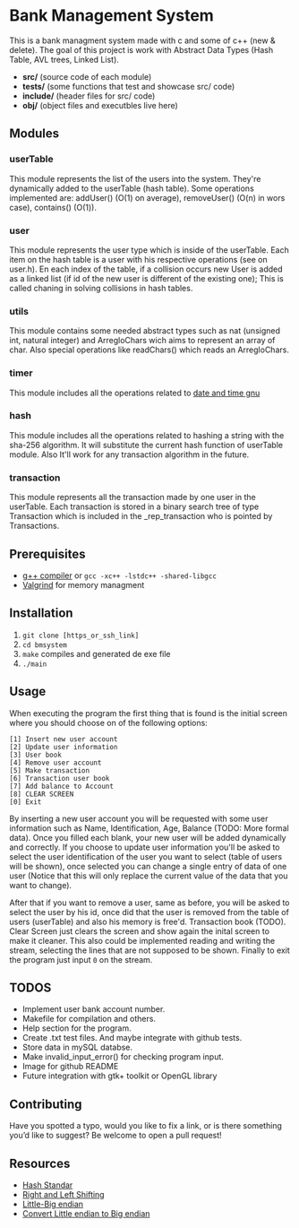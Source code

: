 # Bank Management System
This is a bank managment system made with c and some of c++ (new & delete). The goal of this project is work with Abstract Data Types (Hash Table, AVL trees, Linked List).

- **src/** (source code of each module)
- **tests/** (some functions that test and showcase src/ code)
- **include/** (header files for src/ code)
- **obj/** (object files and executbles live here)

## Modules
### userTable
This module represents the list of the users into the system. They're dynamically added to the userTable (hash table). Some operations implemented are: addUser() (O(1) on average), removeUser() (O(n) in wors case), contains() (O(1)).
### user
This module represents the user type which is inside of the userTable. Each item on the hash table is a user with his respective operations (see on user.h). En each index of the table, if a collision occurs new User is added as a linked list (if id of the new user is different of the existing one); This is called chaning in solving collisions in hash tables.
### utils
This module contains some needed abstract types such as nat (unsigned int, natural integer) and ArregloChars wich aims to represent an array of char. Also special operations like readChars() which reads an ArregloChars. 
### timer
This module includes all the operations related to [date and time gnu]('https://www.gnu.org/software/libc/manual/html_node/Date-and-Time.html')
### hash
This module includes all the operations related to hashing a string with the sha-256 algorithm. It will substitute the current hash function of userTable module. Also It'll work for any transaction algorithm in the future.
### transaction
This module represents all the transaction made by one user in the userTable. Each transaction is stored in a binary search tree of type Transaction which is included in the _rep_transaction who is pointed by Transactions.

## Prerequisites
- [g++ compiler](https://gcc.gnu.org) or `gcc -xc++ -lstdc++ -shared-libgcc`
- [Valgrind](https://valgrind.org) for memory managment 

## Installation
1. `git clone [https_or_ssh_link]`
2. `cd bmsystem`
3. `make` compiles and generated de exe file
4. `./main`

## Usage
When executing the program the first thing that is found is the initial screen where you should choose on of the following options: 

    [1] Insert new user account           
    [2] Update user information           
    [3] User book                         
    [4] Remove user account               
    [5] Make transaction                  
    [6] Transaction user book             
    [7] Add balance to Account            
    [8] CLEAR SCREEN                      
    [0] Exit                              

By inserting a new user account you will be requested with some user information such as Name, Identification, Age, Balance (TODO: More formal data). Once you filled each blank, your new user will be added dynamically and correctly. If you choose to update user information you'll be asked to select the user identification of the user you want to select (table of users will be shown), once selected you can change a single entry of data of one user (Notice that this will only replace the current value of the data that you want to change).

After that if you want to remove a user, same as before, you will be asked to select the user by his id, once did that the user is removed from the table of users (userTable) and also his memory is free'd. 
Transaction book (TODO).
Clear Screen just clears the screen and show again the inital screen to make it cleaner. This also could be implemented reading and writing the stream, selecting the lines that are not supposed to be shown. Finally to exit the program just input `0` on the stream.

## TODOS
- Implement user bank account number.
- Makefile for compilation and others.
- Help section for the program.
- Create .txt test files. And maybe integrate with github tests.
- Store data in mySQL databse.
- Make invalid_input_error() for checking program input.
- Image for github README
- Future integration with gtk+ toolkit or OpenGL library

## Contributing
Have you spotted a typo, would you like to fix a link, or is there something you’d like to suggest? Be welcome to open a pull request!

## Resources
- [Hash Standar](https://nvlpubs.nist.gov/nistpubs/FIPS/NIST.FIPS.180-4.pdf)
- [Right and Left Shifting](https://www.geeksforgeeks.org/left-shift-right-shift-operators-c-cpp/)
- [Little-Big endian](https://www.geeksforgeeks.org/little-and-big-endian-mystery/)
- [Convert Little endian to Big endian](https://stackoverflow.com/questions/19275955/convert-little-endian-to-big-endian)
